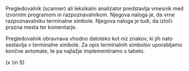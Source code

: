 Pregledovalnik (scanner) ali leksikalni analizator predstavlja vmesnik med izvornim programom in razpoznavalnikom. Njegova naloga je, da vrne razpoznavalniku terminalne simbole. Njegova naloga je tudi, da izloči prazna mesta ter komentarje.

Pregledovalnik obravnava vhodno datoteko kot niz znakov, ki jih nato sestavlja v terminalne simbole. Za opis terminalnih simbolov uporabljamo končne avtomate, te pa najlažje implementiramo s tabelo.

\(x \in S\)
